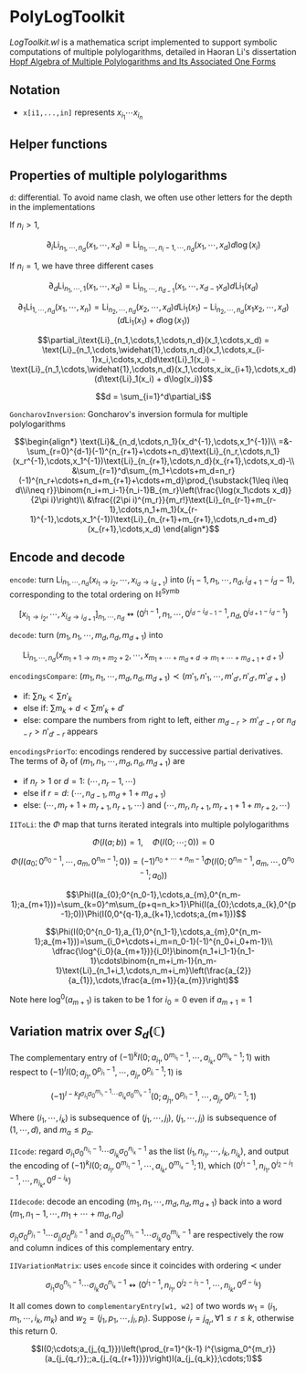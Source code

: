 # PolyLogToolkit

*LogToolkit.wl* is a mathematica script implemented to support symbolic computations of multiple polylogarithms, detailed in Haoran Li's dissertation [Hopf Algebra of Multiple Polylogarithms and Its Associated One Forms](https://lihaoranicefire.github.io/math/PersonalNotes/HopfAlgebraOfMultiplePolylogarithmsAndItsAssociatedOneForms.pdf)

## Notation

- `x[i1,...,in]` represents $x_{i_1}\cdots x_{i_n}$

## Helper functions

## Properties of multiple polylogarithms

`d`: differential. To avoid name clash, we often use other letters for the depth in the implementations

If $n_i > 1$,
```math
\partial_i\text{Li}_{n_1,\cdots,n_d}(x_1,\cdots,x_d)=\text{Li}_{n_1,\cdots,n_i-1,\cdots,n_d}(x_1,\cdots,x_d) d\log(x_i)
```
If $n_i = 1$, we have three different cases
```math
\partial_d\text{Li}_{n_1,\cdots,1}(x_1,\cdots,x_d) = \text{Li}_{n_1,\cdots,n_{d-1}}(x_1,\cdots,x_{d-1}x_d) d\text{Li}_1(x_d)
```
```math
\partial_1\text{Li}_{1,\cdots,n_d}(x_1,\cdots,x_n) = \text{Li}_{n_2,\cdots,n_d}(x_2,\cdots,x_d) d\text{Li}_1(x_1) - \text{Li}_{n_2,\cdots,n_d}(x_1x_2,\cdots,x_d)(d\text{Li}_1(x_1) + d\log(x_1))
```
```math
\partial_i\text{Li}_{n_1,\cdots,1,\cdots,n_d}(x_1,\cdots,x_d) = \text{Li}_{n_1,\cdots,\widehat{1},\cdots,n_d}(x_1,\cdots,x_{i-1}x_i,\cdots,x_d)d\text{Li}_1(x_i) - \text{Li}_{n_1,\cdots,\widehat{1},\cdots,n_d}(x_1,\cdots,x_ix_{i+1},\cdots,x_d)(d\text{Li}_1(x_i) + d\log(x_i))
```
```math
d = \sum_{i=1}^d\partial_i
```

`GoncharovInversion`: Goncharov's inversion formula for multiple polylogarithms
```math
\begin{align*}
\text{Li}&_{n_d,\cdots,n_1}(x_d^{-1},\cdots,x_1^{-1})\\
=&-\sum_{r=0}^{d-1}(-1)^{n_{r+1}+\cdots+n_d}\text{Li}_{n_r,\cdots,n_1}(x_r^{-1},\cdots,x_1^{-1})\text{Li}_{n_{r+1},\cdots,n_d}(x_{r+1},\cdots,x_d)-\\
&\sum_{r=1}^d\sum_{m_1+\cdots+m_d=n_r}(-1)^{n_r+\cdots+n_d+m_{r+1}+\cdots+m_d}\prod_{\substack{1\leq i\leq d\\i\neq r}}\binom{n_i+m_i-1}{n_i-1}B_{m_r}\left(\frac{\log(x_1\cdots x_d)}{2\pi i}\right)\\
&\frac{(2\pi i)^{m_r}}{m_r!}\text{Li}_{n_{r-1}+m_{r-1},\cdots,n_1+m_1}(x_{r-1}^{-1},\cdots,x_1^{-1})\text{Li}_{n_{r+1}+m_{r+1},\cdots,n_d+m_d}(x_{r+1},\cdots,x_d)
\end{align*}
```

## Encode and decode

`encode`: turn $\text{Li}_{n_1,\cdots,n_d}(x_{i_1\to i_2},\cdots,x_{i_d\to i_{d+1}})$ into $(i_1-1,n_1,\cdots,n_d,i_{d+1}-i_d-1)$, corresponding to the total ordering on $\mathbb H^{\text{Symb}}$
```math
[x_{i_1\to i_2},\cdots,x_{i_d\to i_{d+1}}]_{n_1,\cdots,n_d}\leftrightsquigarrow(0^{i_1-1},n_1,\cdots,0^{i_d-i_{d-1}-1},n_d,0^{i_{d+1}-i_d-1})
```

`decode`: turn $(m_1,n_1,\cdots,m_d,n_d,m_{d+1})$ into
```math
\text{Li}_{n_1,\cdots,n_d}(x_{m_1+1\to m_1+m_2+2},\cdots,x_{m_1+\cdots+m_d+d\to m_1+\cdots+m_{d+1}+d+1})
```

`encodingsCompare`: $(m_1,n_1,\cdots,m_d,n_d,m_{d+1})\prec(m'_1,n'_1,\cdots,m'_{d'},n'_{d'},m'_{d'+1})$
- if: $\sum n_k < \sum n'_k$
- else if: $\sum m_k + d < \sum m'_k + d'$
- else: compare the numbers from right to left, either $m_{d-r} > m'_{d'-r}$ or $n_{d-r} > n'_{d'-r}$ appears

`encodingsPriorTo`: encodings rendered by successive partial derivatives. The terms of $\partial_r$ of $(m_1,n_1,\cdots,m_d,n_d,m_{d+1})$ are
- if $n_r>1$ or $d=1$: $(\cdots,n_r-1,\cdots)$
- else if $r=d$: $(\cdots,n_{d-1},m_d+1+m_{d+1})$
- else: $(\cdots,m_{r}+1+m_{r+1},n_{r+1},\cdots)$ and $(\cdots,m_r,n_{r+1},m_{r+1}+1+m_{r+2},\cdots)$

`IIToLi`: the $\Phi$ map that turns iterated integrals into multiple polylogarithms

```math
\Phi(I(a; b)) = 1,\quad \Phi(I(0; \cdots; 0)) = 0
```
```math
\Phi(I(a_{0};0^{n_0-1},\cdots,a_{m},0^{n_m-1};0))=(-1)^{n_0+\cdots+n_m-1}\Phi(I(0;0^{n_m-1},a_{m},\cdots,0^{n_0-1};a_{0}))
```
```math
\Phi(I(a_{0};0^{n_0-1},\cdots,a_{m},0^{n_m-1};a_{m+1}))=\sum_{k=0}^m\sum_{p+q=n_k>1}\Phi(I(a_{0};\cdots,a_{k},0^{p-1};0))\Phi(I(0,0^{q-1},a_{k+1},\cdots;a_{m+1}))
```
```math
\Phi(I(0;0^{n_0-1},a_{1},0^{n_1-1},\cdots,a_{m},0^{n_m-1};a_{m+1}))=\sum_{i_0+\cdots+i_m=n_0-1}(-1)^{n_0+i_0+m-1}\\
\dfrac{\log^{i_0}(a_{m+1})}{i_0!}\binom{n_1+i_1-1}{n_1-1}\cdots\binom{n_m+i_m-1}{n_m-1}\text{Li}_{n_1+i_1,\cdots,n_m+i_m}\left(\frac{a_{2}}{a_{1}},\cdots,\frac{a_{m+1}}{a_{m}}\right)
```
Note here $\log^0(a_{m+1})$ is taken to be $1$ for $i_0=0$ even if $a_{m+1}=1$



## Variation matrix over $S_d(\mathbb C)$

The complementary entry of $(-1)^kI(0;a_{i_1},0^{m_{i_1}-1},\cdots,a_{i_k},0^{m_{i_k}-1};1)$ with respect to $(-1)^lI(0;a_{j_1},0^{p_{j_1}-1},\cdots,a_{j_l},0^{p_{j_l}-1};1)$ is
```math
(-1)^{l-k} I^{\sigma_{i_1}\sigma_0^{m_{i_1}-1}\cdots\sigma_{i_k}\sigma_0^{m_{i_k}-1}}(0;a_{j_1},0^{p_{j_1}-1},\cdots,a_{j_l},0^{p_{j_l}-1};1)
```
Where $(i_1,\cdots,i_k)$ is subsequence of $(j_1,\cdots,j_l)$, $(j_1,\cdots,j_l)$ is subsequence of $(1,\cdots,d)$, and $m_\alpha\leq p_\alpha$.

`IIcode`: regard $\sigma_{i_1}\sigma_0^{n_{i_1}-1}\cdots\sigma_{i_k}\sigma_0^{n_{i_k}-1}$ as the list $(i_1,n_{i_1},\cdots, i_k,n_{i_k})$, and output the encoding of $(-1)^kI(0;a_{i_1},0^{m_{i_1}-1},\cdots,a_{i_k},0^{m_{i_k}-1};1)$, which $(0^{i_1-1},n_{i_1},0^{i_2-i_1-1},\cdots,n_{i_k},0^{d-i_k})$

`IIdecode`: decode an encoding $(m_1,n_1,\cdots,m_d,n_d,m_{d+1})$ back into a word $(m_1, n_1-1, \cdots, m_1+\cdots+m_d, n_d)$

$\sigma_{j_1}\sigma_0^{p_{j_1}-1}\cdots\sigma_{j_l}\sigma_0^{p_{j_l}-1}$ and $\sigma_{i_1}\sigma_0^{m_{i_1}-1}\cdots\sigma_{i_k}\sigma_0^{m_{i_k}-1}$ are respectively the row and column indices of this complementary entry.

`IIVariationMatrix`: uses `encode` since it coincides with ordering $\prec$ under
```math
\sigma_{i_1}\sigma_0^{n_{i_1}-1}\cdots\sigma_{i_k}\sigma_0^{n_{i_k}-1}\leftrightsquigarrow(0^{i_1-1},n_{i_1},0^{i_2-i_1-1},\cdots,n_{i_k},0^{d-i_k})
```
It all comes down to `complementaryEntry[w1, w2]` of two words $w_1=(i_1,m_1,\cdots,i_k,m_k)$ and $w_2=(j_1,p_1,\cdots,j_l,p_l)$. Suppose $i_r=j_{q_r},\forall 1\leq r\leq k$, otherwise this return 0.

```math
I(0;\cdots;a_{j_{q_1}})\left(\prod_{r=1}^{k-1} I^{\sigma_0^{m_r}}(a_{j_{q_r}};;a_{j_{q_{r+1}}})\right)I(a_{j_{q_k}};\cdots;1)
```